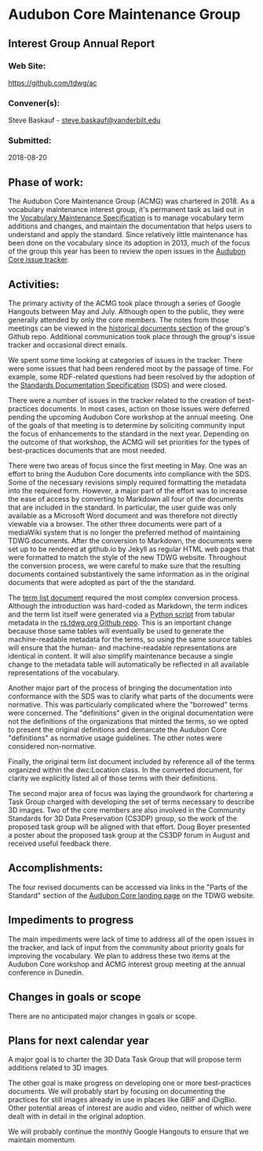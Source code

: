 # Audubon Core Maintenance Group

## Interest Group Annual Report

### Web Site:
https://github.com/tdwg/ac

### Convener(s):
Steve Baskauf - steve.baskauf@vanderbilt.edu

### Submitted:
2018-08-20

## Phase of work:
The Audubon Core Maintenance Group (ACMG) was chartered in 2018.  As a vocabulary maintenance interest group, it's permanent task as laid out in the [Vocabulary Maintenance Specification](https://github.com/tdwg/vocab/blob/master/vms/maintenance-specification.md#21-vocabulary-maintenance-interest-groups) is to manage vocabulary term additions and changes, and maintain the documentation that helps users to understand and apply the standard.  Since relatively little maintenance has been done on the vocabulary since its adoption in 2013, much of the focus of the group this year has been to review the open issues in the [Audubon Core issue tracker](https://github.com/tdwg/ac/issues).  

## Activities:
The primary activity of the ACMG took place through a series of Google Hangouts between May and July.  Although open to the public, they were generally attended by only the core members.  The notes from those meetings can be viewed in the [historical documents section](https://github.com/tdwg/ac/tree/master/historical) of the group's Github repo. Additional communication took place through the group's issue tracker and occasional direct emails.

We spent some time looking at categories of issues in the tracker.  There were some issues that had been rendered moot by the passage of time. For example, some RDF-related questions had been resolved by the adoption of the [Standards Documentation Specification](https://github.com/tdwg/vocab/blob/master/sds/documentation-specification.md) (SDS) and were closed.

There were a number of issues in the tracker related to the creation of best-practices documents. In most cases, action on those issues were deferred pending the upcoming Audubon Core workshop at the annual meeting. One of the goals of that meeting is to determine by soliciting community input the focus of enhancements to the standard in the next year. Depending on the outcome of that workshop, the ACMG will set priorities for the types of best-practices documents that are most needed.

There were two areas of focus since the first meeting in May.  One was an effort to bring the Audubon Core documents into compliance with the SDS. Some of the necessary revisions simply required formatting the metadata into the required form. However, a major part of the effort was to increase the ease of access by converting to Markdown all four of the documents that are included in the standard. In particular, the user guide was only available as a Microsoft Word document and was therefore not directly viewable via a browser.  The other three documents were part of a mediaWiki system that is no longer the preferred method of maintaining TDWG documents.  After the conversion to Markdown, the documents were set up to be rendered at github.io by Jekyll as regular HTML web pages that were formatted to match the style of the new TDWG website.  Throughout the conversion process, we were careful to make sure that the resulting documents contained substantively the same information as in the original documents that were adopted as part of the the standard.

The [term list document](https://tdwg.github.io/ac/termlist) required the most complex conversion process. Although the introduction was hard-coded as Markdown, the term indices and the term list itself were generated via a [Python script](https://github.com/tdwg/ac/blob/master/code/build_page.py) from tabular metadata in the [rs.tdwg.org Github repo](https://github.com/tdwg/rs.tdwg.org). This is an important change because those same tables will eventually be used to generate the machine-readable metadata for the terms, so using the same source tables will ensure that the human- and machine-readable representations are identical in content.  It will also simplify maintenance because a single change to the metadata table will automatically be reflected in all available representations of the vocabulary.  

Another major part of the process of bringing the documentation into conformance with the SDS was to clarify what parts of the documents were normative. This was particularly complicated where the "borrowed" terms were concerned. The "definitions" given in the original documentation were not the definitions of the organizations that minted the terms, so we opted to present the original definitions and demarcate the Audubon Core "definitions" as normative usage guidelines. The other notes were considered non-normative.  

Finally, the original term list document included by reference all of the terms organized within the dwc:Location class. In the converted document, for clarity we explicitly listed all of those terms with their definitions.

The second major area of focus was laying the groundwork for chartering a Task Group charged with developing the set of terms necessary to describe 3D images. Two of the core members are also involved in the Community Standards for 3D Data Preservation (CS3DP) group, so the work of the proposed task group will be aligned with that effort.  Doug Boyer presented a poster about the proposed task group at the CS3DP forum in August and received useful feedback there.


## Accomplishments:
The four revised documents can be accessed via links in the "Parts of the Standard" section of the [Audubon Core landing page](https://www.tdwg.org/standards/ac/) on the TDWG website.

## Impediments to progress
The main impediments were lack of time to address all of the open issues in the tracker, and lack of input from the community about priority goals for improving the vocabulary.  We plan to address these two items at the Audubon Core workshop and ACMG interest group meeting at the annual conference in Dunedin.

## Changes in goals or scope
There are no anticipated major changes in goals or scope.

## Plans for next calendar year
A major goal is to charter the 3D Data Task Group that will propose term additions related to 3D images.

The other goal is make progress on developing one or more best-practices documents. We will probably start by focusing on documenting the practices for still images already in use in places like GBIF and iDigBio. Other potential areas of interest are audio and video, neither of which were dealt with in detail in the original adoption.

We will probably continue the monthly Google Hangouts to ensure that we maintain momentum.
